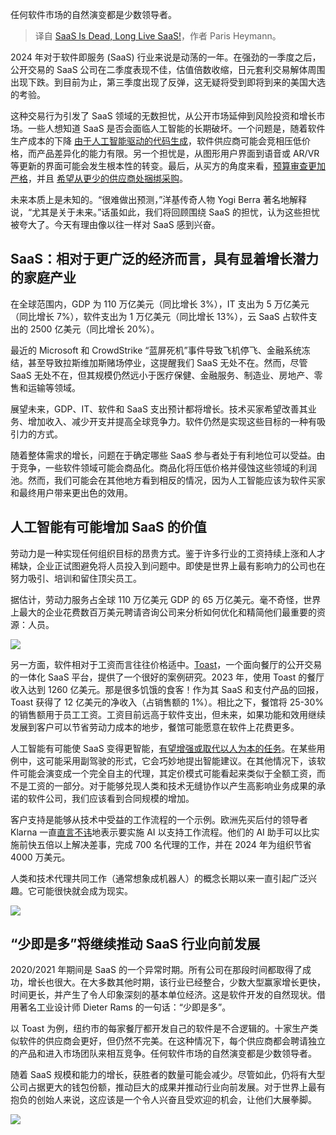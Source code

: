 
<!--
title: SaaS已死，SaaS万岁！
cover: https://cdn.thenewstack.io/media/2024/09/76738e83-unnamed-1.jpg
-->

任何软件市场的自然演变都是少数领导者。

> 译自 [SaaS Is Dead, Long Live SaaS!](https://thenewstack.io/saas-is-dead-long-live-saas/)，作者 Paris Heymann。

2024 年对于软件即服务 (SaaS) 行业来说是动荡的一年。在强劲的一季度之后，公开交易的 SaaS 公司在二季度表现不佳，估值倍数收缩，日元套利交易解体周围出现下跌。到目前为止，第三季度出现了反弹，这无疑将受到即将到来的美国大选的考验。

这种交易行为引发了 SaaS 领域的无数担忧，从公开市场延伸到风险投资和增长市场。一些人想知道 SaaS 是否会面临人工智能的长期破坏。一个问题是，随着软件生产成本的下降
[由于人工智能驱动的代码生成](https://thenewstack.io/how-ai-revolutionizes-software-testing-and-accelerates-product-releases/)，软件供应商可能会竞相压低价格，而产品差异化的能力有限。另一个担忧是，从图形用户界面到语音或 AR/VR 等更新的界面可能会发生根本性的转变。最后，从买方的角度来看，[预算审查更加严格](https://thenewstack.io/open-source-software-use-driven-by-cost-cutting-survey-says/)，并且 [希望从更少的供应商处捆绑采购](https://thenewstack.io/vendors-address-the-explosion-in-api-use/)。

未来本质上是未知的。“很难做出预测，”洋基传奇人物 Yogi Berra 著名地解释说，“尤其是关于未来。”话虽如此，我们将回顾围绕 SaaS 的担忧，认为这些担忧被夸大了。今天有理由像以往一样对 SaaS 感到兴奋。

## SaaS：相对于更广泛的经济而言，具有显着增长潜力的家庭产业

在全球范围内，GDP 为 110 万亿美元（同比增长 3%），IT 支出为 5 万亿美元（同比增长 7%），软件支出为 1 万亿美元（同比增长 13%），云 SaaS 占软件支出的 2500 亿美元（同比增长 20%）。

最近的 Microsoft 和 CrowdStrike “蓝屏死机”事件导致飞机停飞、金融系统冻结，甚至导致拉斯维加斯赌场停业，这提醒我们 SaaS 无处不在。然而，尽管 SaaS 无处不在，但其规模仍然远小于医疗保健、金融服务、制造业、房地产、零售和运输等领域。

展望未来，GDP、IT、软件和 SaaS 支出预计都将增长。技术买家希望改善其业务、增加收入、减少开支并提高全球竞争力。软件仍然是实现这些目标的一种有吸引力的方式。

随着整体需求的增长，问题在于确定哪些 SaaS 参与者处于有利地位可以受益。由于竞争，一些软件领域可能会商品化。商品化将压低价格并侵蚀这些领域的利润池。然而，我们可能会在其他地方看到相反的情况，因为人工智能应该为软件买家和最终用户带来更出色的效用。

## 人工智能有可能增加 SaaS 的价值

劳动力是一种实现任何组织目标的昂贵方式。鉴于许多行业的工资持续上涨和人才稀缺，企业正试图避免将人员投入到问题中。即使是世界上最有影响力的公司也在努力吸引、培训和留住顶尖员工。

据估计，劳动力服务占全球 110 万亿美元 GDP 的 65 万亿美元。毫不奇怪，世界上最大的企业花费数百万美元聘请咨询公司来分析如何优化和精简他们最重要的资源：人员。

![](https://cdn.thenewstack.io/media/2024/09/a01d3f11-unnamed-2-1024x682.jpg)

另一方面，软件相对于工资而言往往价格适中。[Toast](https://pos.toasttab.com/)，一个面向餐厅的公开交易的一体化 SaaS 平台，提供了一个很好的案例研究。2023 年，使用 Toast 的餐厅收入达到 1260 亿美元。那是很多饥饿的食客！作为其 SaaS 和支付产品的回报，Toast 获得了 12 亿美元的净收入（占销售额的 1%）。相比之下，餐馆将 25-30% 的销售额用于员工工资。工资目前远高于软件支出，但未来，如果功能和效用继续发展到客户可以节省劳动力成本的地步，餐馆可能愿意在软件上花费更多。

人工智能有可能使 SaaS 变得更智能，[有望增强或取代以人为本的任务](https://thenewstack.io/bringing-back-the-joy-of-software-development/)。在某些用例中，这可能采用副驾驶的形式，它会巧妙地提出智能建议。在其他情况下，该软件可能会演变成一个完全自主的代理，其定价模式可能看起来类似于全额工资，而不是工资的一部分。对于能够兑现人类和技术无缝协作以产生高影响业务成果的承诺的软件公司，我们应该看到合同规模的增加。

客户支持是能够从技术中受益的工作流程的一个示例。欧洲先买后付的领导者 Klarna 一直[直言不讳](https://www.klarna.com/international/press/klarna-ai-assistant-handles-two-thirds-of-customer-service-chats-in-its-first-month/)地表示要实施 AI 以支持工作流程。他们的 AI 助手可以比实施前快五倍以上解决差事，完成 700 名代理的工作，并在 2024 年为组织节省 4000 万美元。

人类和技术代理共同工作（通常想象成机器人）的概念长期以来一直引起广泛兴趣。它可能很快就会成为现实。

![](https://cdn.thenewstack.io/media/2024/09/7f7e2b82-image003-1024x682.jpg)

## “少即是多”将继续推动 SaaS 行业向前发展

2020/2021 年期间是 SaaS 的一个异常时期。所有公司在那段时间都取得了成功，增长也很大。在大多数其他时期，该行业已经整合，少数大型赢家增长更快，时间更长，并产生了令人印象深刻的基本单位经济。这是软件开发的自然现状。借用著名工业设计师 Dieter Rams 的一句话：“少即是多”。

以 Toast 为例，纽约市的每家餐厅都开发自己的软件是不合逻辑的。十家生产类似软件的供应商会更好，但仍然不完美。在这种情况下，每个供应商都会聘请独立的产品和进入市场团队来相互竞争。任何软件市场的自然演变都是少数领导者。

随着 SaaS 规模和能力的增长，获胜者的数量可能会减少。尽管如此，仍将有大型公司占据更大的钱包份额，推动巨大的成果并推动行业向前发展。对于世界上最有抱负的创始人来说，这应该是一个令人兴奋且受欢迎的机会，让他们大展拳脚。

![](https://cdn.thenewstack.io/media/2024/09/51937df4-image004-1024x682.jpg)
